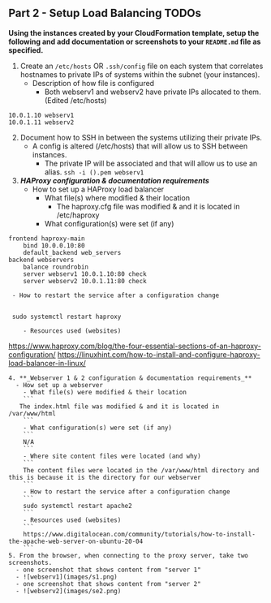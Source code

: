 ## Part 2 - Setup Load Balancing TODOs

**Using the instances created by your CloudFormation template, setup the following and add documentation or screenshots to your `README.md` file as specified.**

1. Create an `/etc/hosts` OR `.ssh/config` file on each system that correlates hostnames to private IPs of systems within the subnet (your instances).
	- Description of how file is configured
		- Both webserv1 and webserv2 have private IPs allocated to them. (Edited /etc/hosts)
```
10.0.1.10 webserv1
10.0.1.11 webserv2
```
2. Document how to SSH in between the systems utilizing their private IPs.
	- A config is altered (/etc/hosts) that will allow us to SSH between instances. 
		- The private IP will be associated and that will allow us to use an alias.
`ssh -i ().pem webserv1`
3. **_HAProxy configuration & documentation requirements_**
   - How to set up a HAProxy load balancer
     - What file(s) where modified & their location
		- The haproxy.cfg file was modified & and it is located in /etc/haproxy
     - What configuration(s) were set (if any)
```
frontend haproxy-main
	bind 10.0.0.10:80
	default_backend web_servers 
backend webservers
	balance roundrobin
	server webserv1 10.0.1.10:80 check
	server webserv2 10.0.1.11:80 check
```

     - How to restart the service after a configuration change


	 sudo systemctl restart haproxy
 ```
     - Resources used (websites)
 ```
 https://www.haproxy.com/blog/the-four-essential-sections-of-an-haproxy-configuration/
 https://linuxhint.com/how-to-install-and-configure-haproxy-load-balancer-in-linux/
 ```
4. **_Webserver 1 & 2 configuration & documentation requirements_**
   - How set up a webserver
     - What file(s) were modified & their location
	 ```
	The index.html file was modified & and it is located in /var/www/html
	 ```
     - What configuration(s) were set (if any)
	 ```
	 N/A
	 ```	 
     - Where site content files were located (and why)
	 ```
	 The content files were located in the /var/www/html directory and this is because it is the directory for our webserver
	 ```	 
     - How to restart the service after a configuration change
	 ```
	 sudo systemctl restart apache2
	 ```	 
     - Resources used (websites)
	 ```
	 https://www.digitalocean.com/community/tutorials/how-to-install-the-apache-web-server-on-ubuntu-20-04
	 ```	 
5. From the browser, when connecting to the proxy server, take two screenshots.
   - one screenshot that shows content from "server 1"
   - ![webserv1](images/s1.png)
   - one screenshot that shows content from "server 2"
   - ![webserv2](images/se2.png)